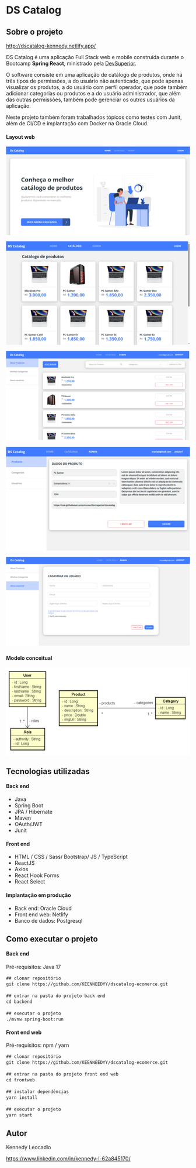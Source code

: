 # DS Catalog

## Sobre o projeto

http://dscatalog-kennedy.netlify.app/

DS Catalog é uma aplicação Full Stack web e mobile construída durante o Bootcamp  **Spring React**, ministrado pela [DevSuperior](https://devsuperior.com/).

O software consiste em uma aplicação de catálogo de produtos, onde há três tipos de permissões, a do usuário não autenticado, que pode apenas visualizar os produtos, a do usuário com perfil operador, que pode também adicionar categorias ou produtos e a do usuário administrador, que além das outras permissões, também pode gerenciar os outros usuários da aplicação.

Neste projeto também foram trabalhados tópicos como testes com Junit, além de CI/CD e implantação com Docker na Oracle Cloud. 

#### Layout web

![Web 1](https://github.com/KEENNEEDYY/dscatalog-homolog/blob/main/assets/home-frontend.png?raw=true)

![Web 2](https://github.com/KEENNEEDYY/dscatalog-homolog/blob/main/assets/catalogo-frontend.png?raw=true?raw=true)

![Web 3](https://github.com/KEENNEEDYY/dscatalog-homolog/blob/main/assets/produtos-frontend.png?raw=true)

![Web 4](https://github.com/KEENNEEDYY/dscatalog-homolog/blob/main/assets/produtos-edicao-frontend.png?raw=true)

![Web 5](https://github.com/KEENNEEDYY/dscatalog-homolog/blob/main/assets/formulario-usuarios-frontend.png?raw=true)

#### Modelo conceitual

[![Modelo Conceitual](https://github.com/KEENNEEDYY/dscatalog-homolog/blob/main/assets/modelo-conceitual.png?raw=true)](https://raw.githubusercontent.com/KEENNEEDYY/dsdeliver-sds2/assets/modelo-conceitual.png)

## Tecnologias utilizadas

#### Back end

- Java
- Spring Boot
- JPA / Hibernate
- Maven
- OAuth/JWT
- Junit

#### Front end

- HTML / CSS / Sass/ Bootstrap/ JS / TypeScript
- ReactJS
- Axios
- React Hook Forms
- React Select

#### Implantação em produção

- Back end: Oracle Cloud
- Front end web: Netlify
- Banco de dados: Postgresql

## Como executar o projeto

#### Back end

Pré-requisitos: Java 17

```
## clonar repositório
git clone https://github.com/KEENNEEDYY/dscatalog-ecomerce.git

## entrar na pasta do projeto back end
cd backend

## executar o projeto
./mvnw spring-boot:run
```

#### Front end web

Pré-requisitos: npm / yarn

```
## clonar repositório
git clone https://github.com/KEENNEEDYY/dscatalog-ecomerce.git

## entrar na pasta do projeto front end web
cd frontweb

## instalar dependências
yarn install

## executar o projeto
yarn start
```

## Autor

Kennedy Leocadio

https://www.linkedin.com/in/kennedy-l-62a845170/
